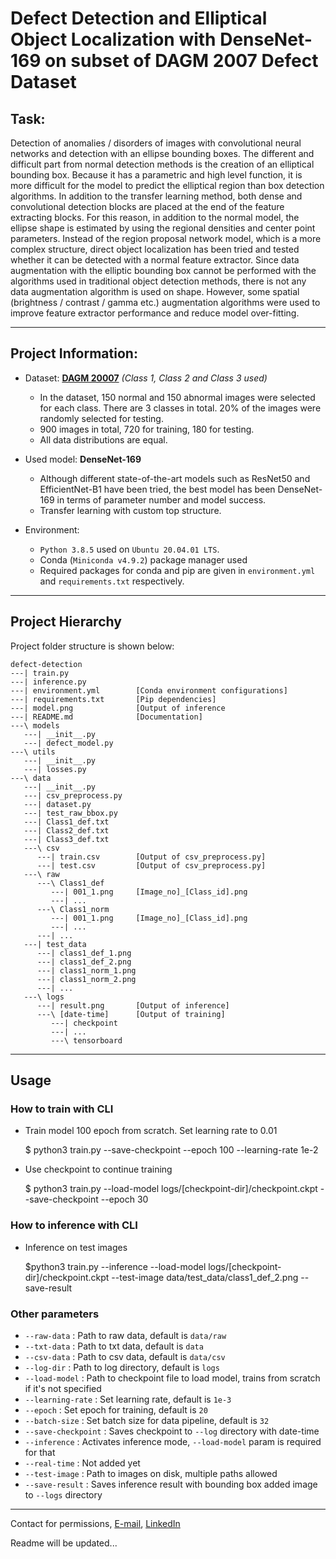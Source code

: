 # Defect Detection and Elliptical Object Localization with DenseNet-169 on subset of DAGM 2007 Defect Dataset

## Task:

Detection of anomalies / disorders of images with convolutional neural networks and detection with an ellipse bounding
boxes. The different and difficult part from normal detection methods is the creation of an elliptical bounding box.
Because it has a parametric and high level function, it is more difficult for the model to predict the elliptical region
than box detection algorithms. In addition to the transfer learning method, both dense and convolutional detection
blocks are placed at the end of the feature extracting blocks. For this reason, in addition to the normal model, the
ellipse shape is estimated by using the regional densities and center point parameters. Instead of the region proposal
network model, which is a more complex structure, direct object localization has been tried and tested whether it can be
detected with a normal feature extractor. Since data augmentation with the elliptic bounding box cannot be performed
with the algorithms used in traditional object detection methods, there is not any data augmentation algorithm is used
on shape. However, some spatial (brightness / contrast / gamma etc.) augmentation algorithms were used to improve
feature extractor performance and reduce model over-fitting.

---

## Project Information:

- Dataset: [**DAGM 20007**](https://conferences.mpi-inf.mpg.de/dagm/2007/prizes.html) _(Class 1, Class 2 and Class 3 used)_
    - In the dataset, 150 normal and 150 abnormal images were selected for each class. 
      There are 3 classes in total. 20% of the images were randomly selected for testing.
    - 900 images in total, 720 for training, 180 for testing.
    - All data distributions are equal.


- Used model: **DenseNet-169**
    - Although different state-of-the-art models such as ResNet50 and EfficientNet-B1 have been tried, the best model
      has been DenseNet-169 in terms of parameter number and model success.
    - Transfer learning with custom top structure.


- Environment:
    - `Python 3.8.5` used on `Ubuntu 20.04.01 LTS`.
    - Conda (`Miniconda v4.9.2`) package manager used
    - Required packages for conda and pip are given in
      `environment.yml` and `requirements.txt` respectively.
      

---

## Project Hierarchy

Project folder structure is shown below:

    defect-detection
    ---| train.py
    ---| inference.py
    ---| environment.yml        [Conda environment configurations]
    ---| requirements.txt       [Pip dependencies]
    ---| model.png              [Output of inference
    ---| README.md              [Documentation]
    ---\ models
       ---| __init__.py
       ---| defect_model.py
    ---\ utils
       ---| __init__.py
       ---| losses.py
    ---\ data
       ---| __init__.py
       ---| csv_preprocess.py
       ---| dataset.py
       ---| test_raw_bbox.py
       ---| Class1_def.txt
       ---| Class2_def.txt
       ---| Class3_def.txt
       ---\ csv
          ---| train.csv        [Output of csv_preprocess.py]
          ---| test.csv         [Output of csv_preprocess.py]
       ---\ raw
          ---\ Class1_def
             ---| 001_1.png     [Image_no]_[Class_id].png
             ---| ...
          ---\ Class1_norm
             ---| 001_1.png     [Image_no]_[Class_id].png
             ---| ...
          ---| ...
       ---| test_data
          ---| class1_def_1.png
          ---| class1_def_2.png
          ---| class1_norm_1.png
          ---| class1_norm_2.png
          ---| ...
       ---\ logs
          ---| result.png       [Output of inference]
          ---\ [date-time]      [Output of training]
             ---| checkpoint
             ---| ...
             ---\ tensorboard

---

## Usage

### How to train with CLI

* Train model 100 epoch from scratch. Set learning rate to 0.01


    $ python3 train.py --save-checkpoint --epoch 100 --learning-rate 1e-2


* Use checkpoint to continue training

    
    $ python3 train.py --load-model logs/[checkpoint-dir]/checkpoint.ckpt --save-checkpoint --epoch 30


### How to inference with CLI

* Inference on test images


    $python3 train.py --inference --load-model logs/[checkpoint-dir]/checkpoint.ckpt --test-image data/test_data/class1_def_2.png --save-result


### Other parameters

- `--raw-data` : Path to raw data, default is `data/raw`
- `--txt-data` : Path to txt data, default is `data`
- `--csv-data` : Path to csv data, default is `data/csv`
- `--log-dir` : Path to log directory, default is `logs`
- `--load-model` : Path to checkpoint file to load model, trains from scratch if it's not specified
- `--learning-rate` : Set learning rate, default is `1e-3`
- `--epoch` : Set epoch for training, default is `20`
- `--batch-size` : Set batch size for data pipeline, default is `32`
- `--save-checkpoint` : Saves checkpoint to `--log` directory with date-time
- `--inference` : Activates inference mode, `--load-model` param is required for that
- `--real-time` : Not added yet
- `--test-image` : Path to images on disk, multiple paths allowed
- `--save-result` : Saves inference result with bounding box added image to `--logs` directory


---

Contact for permissions, [E-mail](mailto:omerf.sarioglu@gmail.com), [LinkedIn](https://www.linkedin.com/in/omerfsarioglu/)

Readme will be updated...